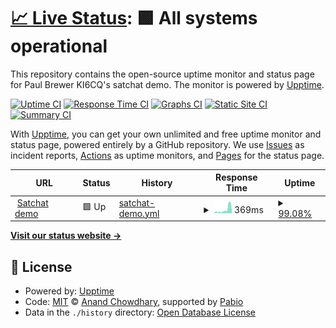 # [📈 Live Status](https://drpaulbrewer.github.io/meteor-satchat-demo-uptime): <!--live status--> **🟩 All systems operational**

This repository contains the open-source uptime monitor and status page for Paul Brewer KI6CQ's satchat demo. The monitor is powered by [Upptime](https://github.com/upptime/upptime).

[![Uptime CI](https://github.com/drpaulbrewer/meteor-satchat-demo-uptime/workflows/Uptime%20CI/badge.svg)](https://github.com/drpaulbrewer/meteor-satchat-demo-uptime/actions?query=workflow%3A%22Uptime+CI%22)
[![Response Time CI](https://github.com/drpaulbrewer/meteor-satchat-demo-uptime/workflows/Response%20Time%20CI/badge.svg)](https://github.com/drpaulbrewer/meteor-satchat-demo-uptime/actions?query=workflow%3A%22Response+Time+CI%22)
[![Graphs CI](https://github.com/drpaulbrewer/meteor-satchat-demo-uptime/workflows/Graphs%20CI/badge.svg)](https://github.com/drpaulbrewer/meteor-satchat-demo-uptime/actions?query=workflow%3A%22Graphs+CI%22)
[![Static Site CI](https://github.com/drpaulbrewer/meteor-satchat-demo-uptime/workflows/Static%20Site%20CI/badge.svg)](https://github.com/drpaulbrewer/meteor-satchat-demo-uptime/actions?query=workflow%3A%22Static+Site+CI%22)
[![Summary CI](https://github.com/drpaulbrewer/meteor-satchat-demo-uptime/workflows/Summary%20CI/badge.svg)](https://github.com/drpaulbrewer/meteor-satchat-demo-uptime/actions?query=workflow%3A%22Summary+CI%22)

With [Upptime](https://upptime.js.org), you can get your own unlimited and free uptime monitor and status page, powered entirely by a GitHub repository. We use [Issues](https://github.com/drpaulbrewer/meteor-satchat-demo-uptime/issues) as incident reports, [Actions](https://github.com/drpaulbrewer/meteor-satchat-demo-uptime/actions) as uptime monitors, and [Pages](https://drpaulbrewer.github.io/meteor-satchat-demo-uptime) for the status page.

<!--start: status pages-->
<!-- This summary is generated by Upptime (https://github.com/upptime/upptime) -->
<!-- Do not edit this manually, your changes will be overwritten -->
<!-- prettier-ignore -->
| URL | Status | History | Response Time | Uptime |
| --- | ------ | ------- | ------------- | ------ |
| <img alt="" src="https://icons.duckduckgo.com/ip3/satchat.cq.cyou.ico" height="13"> [Satchat demo](https://satchat.cq.cyou) | 🟩 Up | [satchat-demo.yml](https://github.com/DrPaulBrewer/meteor-satchat-demo-uptime/commits/HEAD/history/satchat-demo.yml) | <details><summary><img alt="Response time graph" src="./graphs/satchat-demo/response-time-week.png" height="20"> 369ms</summary><br><a href="https://drpaulbrewer.github.io/meteor-satchat-demo-uptime/history/satchat-demo"><img alt="Response time 369" src="https://img.shields.io/endpoint?url=https%3A%2F%2Fraw.githubusercontent.com%2FDrPaulBrewer%2Fmeteor-satchat-demo-uptime%2FHEAD%2Fapi%2Fsatchat-demo%2Fresponse-time.json"></a><br><a href="https://drpaulbrewer.github.io/meteor-satchat-demo-uptime/history/satchat-demo"><img alt="24-hour response time 259" src="https://img.shields.io/endpoint?url=https%3A%2F%2Fraw.githubusercontent.com%2FDrPaulBrewer%2Fmeteor-satchat-demo-uptime%2FHEAD%2Fapi%2Fsatchat-demo%2Fresponse-time-day.json"></a><br><a href="https://drpaulbrewer.github.io/meteor-satchat-demo-uptime/history/satchat-demo"><img alt="7-day response time 369" src="https://img.shields.io/endpoint?url=https%3A%2F%2Fraw.githubusercontent.com%2FDrPaulBrewer%2Fmeteor-satchat-demo-uptime%2FHEAD%2Fapi%2Fsatchat-demo%2Fresponse-time-week.json"></a><br><a href="https://drpaulbrewer.github.io/meteor-satchat-demo-uptime/history/satchat-demo"><img alt="30-day response time 369" src="https://img.shields.io/endpoint?url=https%3A%2F%2Fraw.githubusercontent.com%2FDrPaulBrewer%2Fmeteor-satchat-demo-uptime%2FHEAD%2Fapi%2Fsatchat-demo%2Fresponse-time-month.json"></a><br><a href="https://drpaulbrewer.github.io/meteor-satchat-demo-uptime/history/satchat-demo"><img alt="1-year response time 369" src="https://img.shields.io/endpoint?url=https%3A%2F%2Fraw.githubusercontent.com%2FDrPaulBrewer%2Fmeteor-satchat-demo-uptime%2FHEAD%2Fapi%2Fsatchat-demo%2Fresponse-time-year.json"></a></details> | <details><summary><a href="https://drpaulbrewer.github.io/meteor-satchat-demo-uptime/history/satchat-demo">99.08%</a></summary><a href="https://drpaulbrewer.github.io/meteor-satchat-demo-uptime/history/satchat-demo"><img alt="All-time uptime 99.08%" src="https://img.shields.io/endpoint?url=https%3A%2F%2Fraw.githubusercontent.com%2FDrPaulBrewer%2Fmeteor-satchat-demo-uptime%2FHEAD%2Fapi%2Fsatchat-demo%2Fuptime.json"></a><br><a href="https://drpaulbrewer.github.io/meteor-satchat-demo-uptime/history/satchat-demo"><img alt="24-hour uptime 100.00%" src="https://img.shields.io/endpoint?url=https%3A%2F%2Fraw.githubusercontent.com%2FDrPaulBrewer%2Fmeteor-satchat-demo-uptime%2FHEAD%2Fapi%2Fsatchat-demo%2Fuptime-day.json"></a><br><a href="https://drpaulbrewer.github.io/meteor-satchat-demo-uptime/history/satchat-demo"><img alt="7-day uptime 99.08%" src="https://img.shields.io/endpoint?url=https%3A%2F%2Fraw.githubusercontent.com%2FDrPaulBrewer%2Fmeteor-satchat-demo-uptime%2FHEAD%2Fapi%2Fsatchat-demo%2Fuptime-week.json"></a><br><a href="https://drpaulbrewer.github.io/meteor-satchat-demo-uptime/history/satchat-demo"><img alt="30-day uptime 99.08%" src="https://img.shields.io/endpoint?url=https%3A%2F%2Fraw.githubusercontent.com%2FDrPaulBrewer%2Fmeteor-satchat-demo-uptime%2FHEAD%2Fapi%2Fsatchat-demo%2Fuptime-month.json"></a><br><a href="https://drpaulbrewer.github.io/meteor-satchat-demo-uptime/history/satchat-demo"><img alt="1-year uptime 99.08%" src="https://img.shields.io/endpoint?url=https%3A%2F%2Fraw.githubusercontent.com%2FDrPaulBrewer%2Fmeteor-satchat-demo-uptime%2FHEAD%2Fapi%2Fsatchat-demo%2Fuptime-year.json"></a></details>

<!--end: status pages-->

[**Visit our status website →**](https://drpaulbrewer.github.io/meteor-satchat-demo-uptime)

## 📄 License

- Powered by: [Upptime](https://github.com/upptime/upptime)
- Code: [MIT](./LICENSE) © [Anand Chowdhary](https://anandchowdhary.com), supported by [Pabio](https://pabio.com)
- Data in the `./history` directory: [Open Database License](https://opendatacommons.org/licenses/odbl/1-0/)
